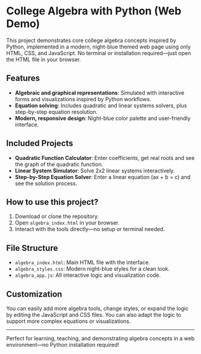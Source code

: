 # College Algebra with Python (Web Demo)

This project demonstrates core college algebra concepts inspired by Python, implemented in a modern, night-blue themed web page using only HTML, CSS, and JavaScript. No terminal or installation required—just open the HTML file in your browser.

## Features
- **Algebraic and graphical representations**: Simulated with interactive forms and visualizations inspired by Python workflows.
- **Equation solving**: Includes quadratic and linear systems solvers, plus step-by-step equation resolution.
- **Modern, responsive design**: Night-blue color palette and user-friendly interface.

## Included Projects
- **Quadratic Function Calculator**: Enter coefficients, get real roots and see the graph of the quadratic function.
- **Linear System Simulator**: Solve 2x2 linear systems interactively.
- **Step-by-Step Equation Solver**: Enter a linear equation (ax + b = c) and see the solution process.

## How to use this project?
1. Download or clone the repository.
2. Open `algebra_index.html` in your browser.
3. Interact with the tools directly—no setup or terminal needed.

## File Structure
- `algebra_index.html`: Main HTML file with the interface.
- `algebra_styles.css`: Modern night-blue styles for a clean look.
- `algebra_app.js`: All interactive logic and visualization code.

## Customization
You can easily add more algebra tools, change styles, or expand the logic by editing the JavaScript and CSS files. You can also adapt the logic to support more complex equations or visualizations.

---

Perfect for learning, teaching, and demonstrating algebra concepts in a web environment—no Python installation required!
